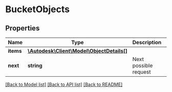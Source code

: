 # BucketObjects

## Properties
Name | Type | Description | Notes
------------ | ------------- | ------------- | -------------
**items** | [**\Autodesk\Client\Model\ObjectDetails[]**](ObjectDetails.md) |  | [optional] 
**next** | **string** | Next possible request | [optional] 

[[Back to Model list]](../README.md#documentation-for-models) [[Back to API list]](../README.md#documentation-for-api-endpoints) [[Back to README]](../README.md)


